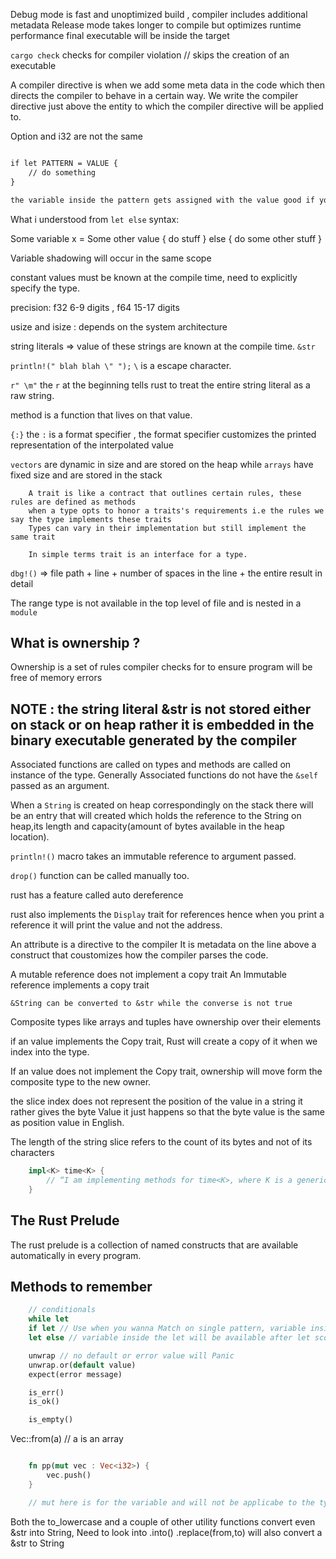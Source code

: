 Debug mode is fast and unoptimized build , compiler includes additional metadata
Release mode takes longer to compile but optimizes runtime performance
final executable will be inside the target

`cargo check` checks for compiler violation // skips the creation of an executable

A compiler directive is when we add some meta data in the code which then directs the compiler to behave in a certain way.
We write the compiler directive just above the entity to which the compiler directive will be applied to.

Option<i32> and i32 are not the same

```txt

if let PATTERN = VALUE {
    // do something
}

the variable inside the pattern gets assigned with the value good if you want to use it for a single arm of match statement
```

What i understood from `let else` syntax:

Some variable x = Some other value { do stuff } else { do some other stuff }

Variable shadowing will occur in the same scope

constant values must be known at the compile time, need to explicitly specify the type.

precision: f32 6-9 digits , f64 15-17 digits

usize and isize : depends on the system architecture

string literals => value of these strings are known at the compile time. `&str`

`println!(" blah blah \" ");` `\` is a escape character.

`r" \m"` the `r` at the beginning tells rust to treat the entire string literal as a raw string.

method is a function that lives on that value.

`{:}` the `:` is a format specifier , the format specifier customizes the printed representation of the interpolated value

`vectors` are dynamic in size and are stored on the heap while `arrays` have fixed size and are stored in the stack

```plaintext
    A trait is like a contract that outlines certain rules, these rules are defined as methods
    when a type opts to honor a traits's requirements i.e the rules we say the type implements these traits
    Types can vary in their implementation but still implement the same trait

    In simple terms trait is an interface for a type.
```

`dbg!()` => file path + line + number of spaces in the line + the entire result in detail

The range type is not available in the top level of file and is nested in a `module`

## What is ownership ?

Ownership is a set of rules compiler checks for to ensure program will be free of memory errors

## NOTE : the string literal &str is not stored either on stack or on heap rather it is embedded in the binary executable generated by the compiler

Associated functions are called on types and methods are called on instance of the type. Generally Associated functions do not have the `&self` passed as an argument.

When a `String` is created on heap correspondingly on the stack there will be an entry that will created which holds the reference to the String on heap,its length and capacity(amount of bytes available in the heap location).

`println!()` macro takes an immutable reference to argument passed.

`drop()` function can be called manually too.

rust has a feature called auto dereference

rust also implements the `Display` trait for references hence when you print a reference it will print the value and not the address.

An attribute is a directive to the compiler It is metadata on the line above a construct that coustomizes how the compiler parses the code.

A mutable reference does not implement a copy trait
An Immutable reference implements a copy trait

`&String can be converted to &str while the converse is not true`

Composite types like arrays and tuples have ownership over their elements

if an value implements the Copy trait, Rust will create a copy of it when we index into the type.

If an value does not implement the Copy trait, ownership will move form the composite type to the new owner.

the slice index does not represent the position of the value in a string it rather gives the byte Value it just happens so that the byte value is the same as position value in English.

The length of the string slice refers to the count of its bytes and not of its characters

```rust
    impl<K> time<K> {
        // “I am implementing methods for time<K>, where K is a generic type, and I call that type K.”
    }
```

## The Rust Prelude
The rust prelude is a collection of named constructs that are available automatically in every program.


## Methods to remember
```rust
    // conditionals
    while let
    if let // Use when you wanna Match on single pattern, variable inside let is only valid in let scope.
    let else // variable inside the let will be available after let scope.

    unwrap // no default or error value will Panic
    unwrap.or(default value)
    expect(error message)

    is_err()
    is_ok()

    is_empty()
```

Vec::from(a)  // a is an array 

```rust

    fn pp(mut vec : Vec<i32>) {
        vec.push()
    }

    // mut here is for the variable and will not be applicabe to the type of data being passed in 
```

Both the to_lowercase and a couple of other utility functions convert even &str into String,
Need to look into .into()
.replace(from,to) will also convert a &str to String 